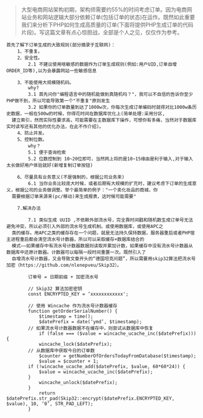 > 大型电商网站架构初期，架构师需要约55%的时间考虑订单。因为电商网站业务和网站逻辑大部分依赖订单(包括订单的状态)在运作。既然如此重要我们来分析下PHP如何生成高质量的订单(下面将提供PHP生成订单的代码片段)。写这篇文章有点心惊胆战，全部是个人之见，仅仅作为参考。

	首先了解下订单生成的大致规则(部分摘录于互联网)：
		1、不重复。
		2、安全性。
			2.1 不建议使用啥敏感的数据作为订单生成规则(例如:用户UID,订单自增ORDER_ID等),以为会暴露网站一些敏感信息
			
		3、不能使用大规模随机码。
			why? 
			3.1 首先问你"编程语言中的随机能做到真随机吗？"，我可以不自信的告诉你至少PHP做不到，所以可能导致第一个"不重复"原则发生
			3.2 如果你的订单数量到达了1000w次，你每次生成订单编码时就得对比1000w条历史数据，一般在500w的时候，你得花时间在数据库优化上(简单处理:采用分区,
      建立索引，然而实际性要求高，可能需要在主数据库下操作，可想你有多痛，当然对于数据库实时读写还有其他的优化办法，在此不作介绍)。
		4、防止并发。
		5、控制位数。
			why？
			5.1 便于查询检索
			5.2 位数控制到 10~20位即可，当然网上将的是10~15缘由是利于输入,对于输入太长做好用户体验就好(新增复制订单按钮)
			
		6、尽量具有业务意义(不是强制的，根据公司业务来)
			6.1 当你业务比较庞大时候，或者后期有大规模的扩充时，建议考虑下订单的生成意义，根据公司的业务做调整。举个最简单的例子："一个卖化妆品的商城，你
      需要根据订单来源来(pc/移动)来生成报表，这时候可能需要"
			
		7.解决办法
			
			7.1 类似生成 UUID ,不依赖外部流水号，完全靠时间戳和随机数生成订单号无法避免冲突，所以必须引入外部的流水号生成机制。或使用数据库，或使用APC之
      类的缓存。用APC之类的缓存存在一个问题，就是无法持久保持数据，服务器重启或者PHP宿主进程重启都会清空流水号计数器，所以可以采取缓存+数据库结合的
      模式——如果缓存中有流水号计数器数据则读取并累加计数，如果缓存中没有流水号计数器从数据库中还原计数器。计数器可以每隔一段时间重置一次。既然引入了
      自增流水号计数器，又会导致文章开头的“德国坦克问题”，所以需要用skip32算法把流水号加密（https://github.com/nlenepveu/Skip32）。
			
			订单号 = 日期前缀 + 加密流水号
			
			// Skip32 算法加密密钥
			const ENCRYPTED_KEY = ‘xxxxxxxxxxxx';

			// 使用 Wincache 作为流水号计数器缓存
			function getOrderSerialNumber() {
				$timestamp = time();
				$datePrefix = date(‘ymd’, $timestamp);
			// 如果流水号计数器数据不在缓存中，则尝试从数据库中恢复
				if (false === ($value = wincache_ucache_inc($datePrefix))) {
				wincache_lock($datePrefix);
			// 从数据库中获取今日的订单数
				$counter = getNumberOfOrdersTodayFromDatabase($timestamp);
				$value = $counter + 1;
			if (!wincache_ucache_add($datePrefix, $value, 60*60*24)) {
				$value = wincache_ucache_inc($datePrefix);
			}
				wincache_unlock($datePrefix);
			}
				return $datePrefix.str_pad(Skip32::encrypt($datePrefix.ENCRYPTED_KEY, $value), 10, ‘0’, STR_PAD_LEFT);
			}
